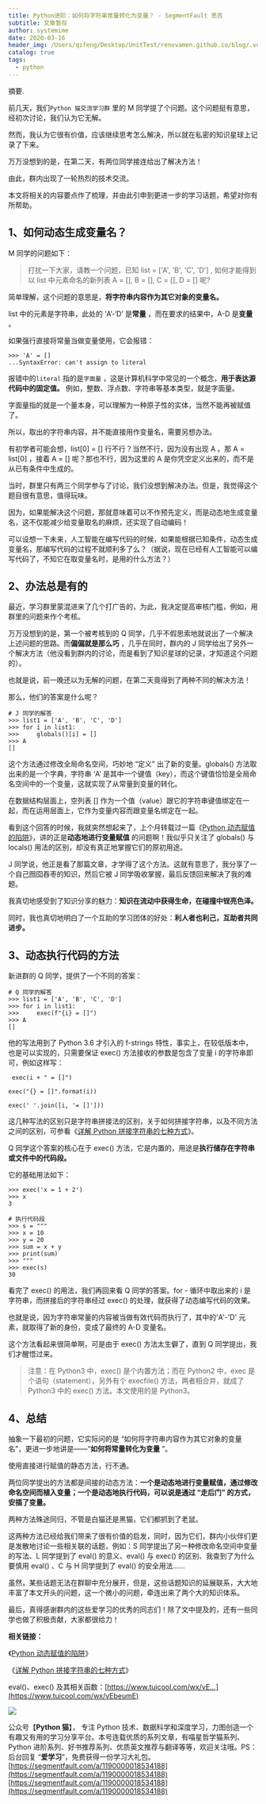 ```yaml
---
title: Python进阶：如何将字符串常量转化为变量？ - SegmentFault 思否
subtitle: 文章暂存
author: systemime
date: 2020-03-16
header_img: /Users/qifeng/Desktop/UnitTest/renovamen.github.io/blog/.vuepress/public/img/in-post/header/12.jpg
catalog: true
tags:
  - python
---
```

摘要.

<!-- more -->
前几天，我们`Python 猫交流学习群` 里的 M 同学提了个问题。这个问题挺有意思，经初次讨论，我们认为它无解。

然而，我认为它很有价值，应该继续思考怎么解决，所以就在私密的知识星球上记录了下来。

万万没想到的是，在第二天，有两位同学接连给出了解决方法！

由此，群内出现了一轮热烈的技术交流。

本文将相关的内容要点作了梳理，并由此引申到更进一步的学习话题，希望对你有所帮助。

## 1、如何动态生成变量名？

M 同学的问题如下：

> 打扰一下大家，请教一个问题，已知 list = \['A', 'B', 'C', 'D'] , 如何才能得到以 list 中元素命名的新列表 A = \[], B = \[], C = \[], D = \[] 呢?

简单理解，这个问题的意思是，**将字符串内容作为其它对象的变量名。** 

list 中的元素是字符串，此处的 ‘A’-‘D’ 是**常量** ，而在要求的结果中，A-D 是**变量** 。

如果强行直接将常量当做变量使用，它会报错：

    >>> 'A' = []
    ...SyntaxError: can't assign to literal

报错中的`literal` 指的是`字面量` ，这是计算机科学中常见的一个概念，**用于表达源代码中的固定值。**  例如，整数、浮点数、字符串等基本类型，就是字面量。

字面量指的就是一个量本身，可以理解为一种原子性的实体，当然不能再被赋值了。

所以，取出的字符串内容，并不能直接用作变量名，需要另想办法。

有初学者可能会想，list\[0] = \[] 行不行？当然不行，因为没有出现 A 。那 A = list\[0] ，接着 A = \[] 呢？那也不行，因为这里的 A 是你凭空定义出来的，而不是从已有条件中生成的。

当时，群里只有两三个同学参与了讨论，我们没想到解决办法。但是，我觉得这个题目很有意思，值得玩味。

因为，如果能解决这个问题，那就意味着可以不作预先定义，而是动态地生成变量名，这不仅能减少给变量取名的麻烦，还实现了自动编码！

可以设想一下未来，人工智能在编写代码的时候，如果能根据已知条件，动态生成变量名，那编写代码的过程不就顺利多了么？（据说，现在已经有人工智能可以编写代码了，不知它在取变量名时，是用的什么方法？）

## 2、办法总是有的

最近，学习群里蒙混进来了几个打广告的，为此，我决定提高审核门槛，例如，用群里的问题来作个考核。

万万没想到的是，第一个被考核到的 Q 同学，几乎不假思索地就说出了一个解决上述问题的思路。而**偏偏就是那么巧** ，几乎在同时，群内的 J 同学给出了另外一个解决方法（他没看到群内的讨论，而是看到了知识星球的记录，才知道这个问题的）。

也就是说，前一晚还以为无解的问题，在第二天竟得到了两种不同的解决方法！

那么，他们的答案是什么呢？

    # J 同学的解答
    >>> list1 = ['A', 'B', 'C', 'D']
    >>> for i in list1:
    >>>     globals()[i] = []
    >>> A
    []

这个方法通过修改全局命名空间，巧妙地 “定义” 出了新的变量。globals() 方法取出来的是一个字典，字符串 ‘A’ 是其中一个键值（key），而这个键值恰恰是全局命名空间中的一个变量，这就实现了从常量到变量的转化。

在数据结构层面上，空列表 \[] 作为一个值（value）跟它的字符串键值绑定在一起，而在运用层面上，它作为变量内容而跟变量名绑定在一起。

看到这个回答的时候，我就突然想起来了，上个月转载过一篇《[Python 动态赋值的陷阱](https://mp.weixin.qq.com/s/f9BBe2W1X1p7NcHg665I4A)》，讲的正是**动态地进行变量赋值** 的问题啊！我似乎只关注了 globals() 与 locals() 用法的区别，却没有真正地掌握它们的原初用途。

J 同学说，他正是看了那篇文章，才学得了这个方法。这就有意思了，我分享了一个自己囫囵吞枣的知识，然后它被 J 同学吸收掌握，最后反馈回来解决了我的难题。

我真切地感受到了知识分享的魅力：**知识在流动中获得生命，在碰撞中锃亮色泽。** 

同时，我也真切地明白了一个互助的学习团体的好处：**利人者也利己，互助者共同进步。** 

## 3、动态执行代码的方法

新进群的 Q 同学，提供了一个不同的答案：

    # Q 同学的解答
    >>> list1 = ['A', 'B', 'C', 'D']
    >>> for i in list1:
    >>>     exec(f"{i} = []")
    >>> A
    []

他的写法用到了 Python 3.6 才引入的 f-strings 特性，事实上，在较低版本中，也是可以实现的，只需要保证 exec() 方法接收的参数是包含了变量 i 的字符串即可，例如这样写：

     exec(i + " = []")

    exec("{} = []".format(i))

    exec(' '.join([i, '= []']))

这几种写法的区别只是字符串拼接法的区别，关于如何拼接字符串，以及不同方法之间的区别，可参看《[详解 Python 拼接字符串的七种方式](https://mp.weixin.qq.com/s/Whrd6NiD4Y2Z-YSCy4XJ1w)》。

Q 同学这个答案的核心在于 exec() 方法，它是内置的，用途是**执行储存在字符串或文件中的代码段。** 

它的基础用法如下：

    >>> exec('x = 1 + 2')
    >>> x
    3

    # 执行代码段
    >>> s = """
    >>> x = 10
    >>> y = 20
    >>> sum = x + y
    >>> print(sum)
    >>> """
    >>> exec(s)
    30

看完了 exec() 的用法，我们再回来看 Q 同学的答案。for - 循环中取出来的 i 是字符串，而拼接后的字符串经过 exec() 的处理，就获得了动态编写代码的效果。

也就是说，因为字符串常量的内容被当做有效代码而执行了，其中的'A'-'D' 元素，就取得了新的身份，变成了最终的 A-D 变量名。

这个方法看起来很简单啊，可是由于 exec() 方法太生僻了，直到 Q 同学提出，我们才醒悟过来。

> 注意：在 Python3 中，exec() 是个内置方法；而在 Python2 中，exec 是个语句（statement），另外有个 execfile() 方法，两者相合并，就成了 Python3 中的 exec() 方法。本文使用的是 Python3。

## 4、总结

抽象一下最初的问题，它实际问的是 “如何将字符串内容作为其它对象的变量名”，更进一步地讲是——“**如何将常量转化为变量** ”。

使用直接进行赋值的静态方法，行不通。

两位同学提出的方法都是间接的动态方法：**一个是动态地进行变量赋值，通过修改命名空间而植入变量；一个是动态地执行代码，可以说是通过 “走后门” 的方式，安插了变量。** 

两种方法殊途同归，不管是白猫还是黑猫，它们都抓到了老鼠。

这两种方法已经给我们带来了很有价值的启发，同时，因为它们，群内小伙伴们更是发散地讨论一些相关联的话题，例如：S 同学提出了另一种修改命名空间中变量的写法、L 同学提到了 eval() 的意义、eval() 与 exec() 的区别、我查到了为什么要慎用 eval() 、C 与 H 同学提到了 eval() 的安全用法......

虽然，某些话题无法在群聊中充分展开，但是，这些话题知识的延展联系，大大地丰富了本文开头的问题，这一个微小的问题，牵连出来了两个大的知识体系。

最后，真得感谢群内的这些爱学习的优秀的同志们！除了文中提及的，还有一些同学也做了积极贡献，大家都很给力！

**相关链接：** 

《[Python 动态赋值的陷阱](https://mp.weixin.qq.com/s/f9BBe2W1X1p7NcHg665I4A)》

《[详解 Python 拼接字符串的七种方式](https://mp.weixin.qq.com/s/Whrd6NiD4Y2Z-YSCy4XJ1w)》

eval()、exec() 及其相关函数：[https://www.tuicool.com/wx/vE...](https://www.tuicool.com/wx/vEbeumE)

![](https://segmentfault.com/img/remote/1460000018176532?w=258&h=258)

公众号【**Python 猫**】， 专注 Python 技术、数据科学和深度学习，力图创造一个有趣又有用的学习分享平台。本号连载优质的系列文章，有喵星哲学猫系列、Python 进阶系列、好书推荐系列、优质英文推荐与翻译等等，欢迎关注哦。PS：后台回复 “**爱学习**”，免费获得一份学习大礼包。 
 [https://segmentfault.com/a/1190000018534188](https://segmentfault.com/a/1190000018534188) 
 [https://segmentfault.com/a/1190000018534188](https://segmentfault.com/a/1190000018534188)
